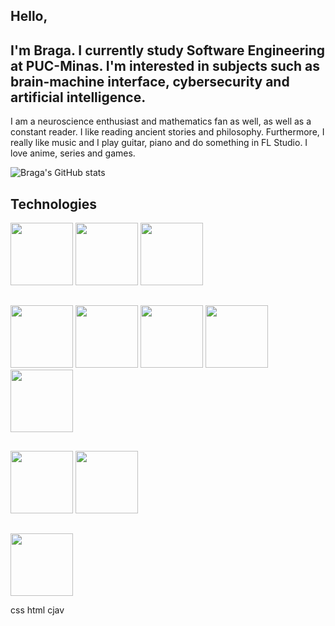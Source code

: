 ## Hello,
## I'm Braga. I currently study Software Engineering at PUC-Minas. I'm interested in subjects such as brain-machine interface, cybersecurity and artificial intelligence.

I am a neuroscience enthusiast and mathematics fan as well, as well as a constant reader. I like reading ancient stories and philosophy. Furthermore, I really like music and I play guitar, piano and do something in FL Studio. I love anime, series and games.

![Braga's GitHub stats](https://github-readme-stats.vercel.app/api?username=DGBBraga&show_icons=true&theme=radical)

## Technologies 
<img height="100px" width="100px" src="https://img.shields.io/badge/C-00599C?style=for-the-badge&logo=c&logoColor=white"/> <img height="100px" width="100px" src="https://cdn.jsdelivr.net/gh/devicons/devicon@latest/icons/cplusplus/cplusplus-original.svg" /> <img height="100px" width="100px" src="https://user-images.githubusercontent.com/25181517/121405384-444d7300-c95d-11eb-959f-913020d3bf90.png"/>
##
<img height="100px" width="100px" src="https://user-images.githubusercontent.com/25181517/192158954-f88b5814-d510-4564-b285-dff7d6400dad.png"/> <img height="100px" width="100px" src="https://user-images.githubusercontent.com/25181517/183898674-75a4a1b1-f960-4ea9-abcb-637170a00a75.png"/> <img height="100px" width="100px" src="https://user-images.githubusercontent.com/25181517/183898054-b3d693d4-dafb-4808-a509-bab54cf5de34.png"/> <img height="100px" width="100px" src="https://user-images.githubusercontent.com/25181517/117447155-6a868a00-af3d-11eb-9cfe-245df15c9f3f.png"/> <img height="100px" width="100px" src="https://user-images.githubusercontent.com/25181517/183890598-19a0ac2d-e88a-4005-a8df-1ee36782fde1.png"/>
##
<img height="100px" width="100px" src="https://user-images.githubusercontent.com/25181517/192108372-f71d70ac-7ae6-4c0d-8395-51d8870c2ef0.png"/> <img height="100px" width="100px" src="https://user-images.githubusercontent.com/25181517/192108374-8da61ba1-99ec-41d7-80b8-fb2f7c0a4948.png"/>
##
<img height="100px" width="100px" src="https://cdn.jsdelivr.net/gh/devicons/devicon@latest/icons/arduino/arduino-original.svg" />

css
html
cjav
          
          
          

